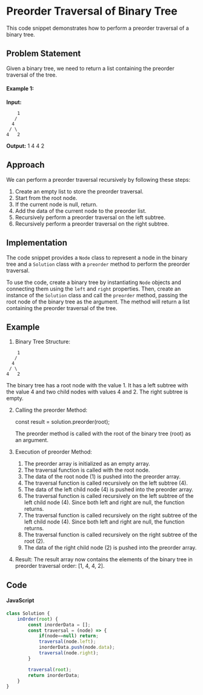 # Preorder Traversal of Binary Tree

This code snippet demonstrates how to perform a preorder traversal of a binary tree.

## Problem Statement

Given a binary tree, we need to return a list containing the preorder traversal of the tree.

#### Example 1:

**Input:**
```
    1  
   /  
  4  
 / \  
4   2
```

**Output:** 1 4 4 2

## Approach

We can perform a preorder traversal recursively by following these steps:

1. Create an empty list to store the preorder traversal.
2. Start from the root node.
3. If the current node is null, return.
4. Add the data of the current node to the preorder list.
5. Recursively perform a preorder traversal on the left subtree.
6. Recursively perform a preorder traversal on the right subtree.

## Implementation

The code snippet provides a `Node` class to represent a node in the binary tree and a `Solution` class with a `preorder` method to perform the preorder traversal.

To use the code, create a binary tree by instantiating `Node` objects and connecting them using the `left` and `right` properties. Then, create an instance of the `Solution` class and call the `preorder` method, passing the root node of the binary tree as the argument. The method will return a list containing the preorder traversal of the tree.

## Example

1. Binary Tree Structure:

```
    1  
   /  
  4  
 / \  
4   2
```

The binary tree has a root node with the value 1. It has a left subtree with the value 4 and two child nodes with values 4 and 2. The right subtree is empty.

2. Calling the preorder Method:

   const result = solution.preorder(root);

   The preorder method is called with the root of the binary tree (root) as an argument.

3. Execution of preorder Method:

   1. The preorder array is initialized as an empty array.
   2. The traversal function is called with the root node.
   3. The data of the root node (1) is pushed into the preorder array.
   4. The traversal function is called recursively on the left subtree (4).
   5. The data of the left child node (4) is pushed into the preorder array.
   6. The traversal function is called recursively on the left subtree of the left child node (4). Since both left and right are null, the function returns.
   7. The traversal function is called recursively on the right subtree of the left child node (4). Since both left and right are null, the function returns.
   8. The traversal function is called recursively on the right subtree of the root (2).
   9. The data of the right child node (2) is pushed into the preorder array.

4. Result:
    The result array now contains the elements of the binary tree in preorder traversal order: [1, 4, 4, 2].

## Code

#### JavaScript

``` JavaScript []
class Solution {
    inOrder(root) {
        const inorderData = [];
        const traversal = (node) => {
            if(node==null) return;
            traversal(node.left);
            inorderData.push(node.data);
            traversal(node.right);
        }

        traversal(root);
        return inorderData;
    }
}
```
